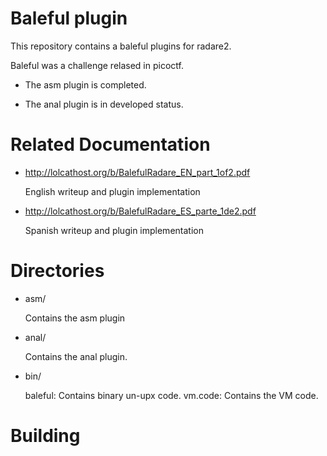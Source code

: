 Baleful plugin
==============
This repository contains a baleful plugins for radare2.

Baleful was a challenge relased in picoctf.

* The asm plugin is completed.

* The anal plugin is in developed status.

Related Documentation
==============
* http://lolcathost.org/b/BalefulRadare_EN_part_1of2.pdf

	English writeup and plugin implementation

* http://lolcathost.org/b/BalefulRadare_ES_parte_1de2.pdf
	
	Spanish writeup and plugin implementation

Directories
===========

* asm/

	Contains the asm plugin

* anal/

	Contains the anal plugin.      

* bin/

	baleful: Contains binary un-upx code.
        vm.code: Contains the VM code.
       

Building
========
